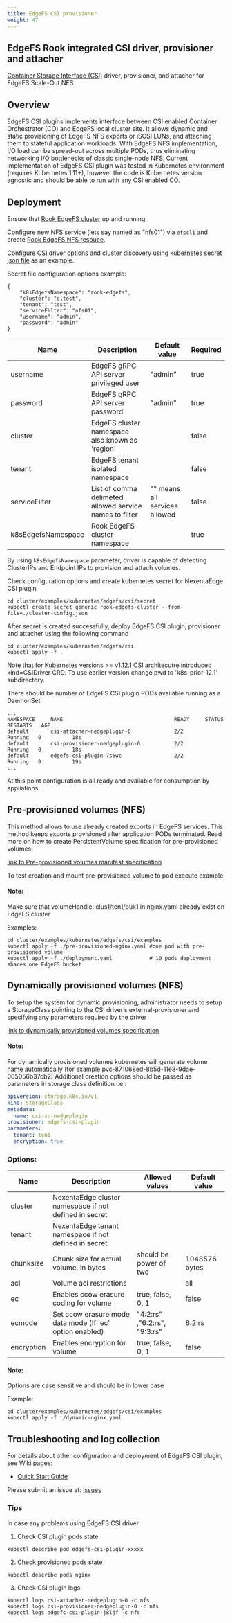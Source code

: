 ```yaml
---
title: EdgeFS CSI provisioner
weight: 47
---
```


## EdgeFS Rook integrated CSI driver, provisioner and attacher

[Container Storage Interface (CSI)](https://github.com/container-storage-interface/) driver, provisioner, and attacher for EdgeFS Scale-Out NFS

## Overview

EdgeFS CSI plugins implements interface between CSI enabled Container Orchestrator (CO) and EdgeFS local cluster site. It allows dynamic and static provisioning of EdgeFS NFS exports or iSCSI LUNs, and attaching them to stateful application workloads. With EdgeFS NFS implementation, I/O load can be spread-out across multiple PODs, thus eliminating networking I/O bottlenecks of classic single-node NFS. Current implementation of EdgeFS CSI plugin was tested in Kubernetes environment (requires Kubernetes 1.11+), however the code is Kubernetes version agnostic and should be able to run with any CSI enabled CO.

## Deployment

Ensure that [Rook EdgeFS cluster](edgefs-cluster-crd.md) up and running.

Configure new NFS service (lets say named as "nfs01") via `efscli` and create [Rook EdgeFS NFS resouce](edgefs-nfs-crd.md).

Configure CSI driver options and cluster discovery using [kubernetes secret json file](/cluster/examples/kubernetes/edgefs/csi/secret/cluster-config.json) as an example.

Secret file configuration options example:
```
{
	"k8sEdgefsNamespace": "rook-edgefs",
	"cluster": "cltest",
	"tenant": "test",
	"serviceFilter": "nfs01",
	"username": "admin",
	"password": "admin"
}
```

| Name                | Description           | Default value | Required |
|---------------------|-----------------------|---------------|----------|
| username            | EdgeFS gRPC API server privileged user | "admin" | true |
| password            | EdgeFS gRPC API server password | "admin" | true |
| cluster             | EdgeFS cluster namespace also known as 'region' |  | false |
| tenant              | EdgeFS tenant isolated namespace  |  | false |
| serviceFilter       | List of comma delimeted allowed service names to filter |  "" means all services allowed | false |
| k8sEdgefsNamespace  | Rook EdgeFS cluster namespace | | true |

By using `k8sEdgefsNamespace` parameter, driver is capable of detecting ClusterIPs and Endpoint IPs to provision and attach volumes.

Check configuration options and create kubernetes secret for NexentaEdge CSI plugin
```
cd cluster/examples/kubernetes/edgefs/csi/secret
kubectl create secret generic rook-edgefs-cluster --from-file=./cluster-config.json
```

After secret is created successfully, deploy EdgeFS CSI plugin, provisioner and attacher using the following command
```
cd cluster/examples/kubernetes/edgefs/csi
kubectl apply -f .
```

Note that for Kubernetes versions >= v1.12.1 CSI architecutre introduced kind=CSIDriver CRD. To use earlier version change pwd to 'k8s-prior-12.1' subdirectory.

There should be number of EdgeFS CSI plugin PODs available running as a DaemonSet
```
...
NAMESPACE     NAME                                    READY     STATUS    RESTARTS   AGE
default       csi-attacher-nedgeplugin-0              2/2       Running   0          18s
default       csi-provisioner-nedgeplugin-0           2/2       Running   0          18s
default       edgefs-csi-plugin-7s6wc                 2/2       Running   0          19s
...
```

At this point configuration is all ready and available for consumption by appliations.

## Pre-provisioned volumes (NFS)

This method allows to use already created exports in EdgeFS services. This method keeps exports provisioned after application PODs terminated.
Read more on how to create PersistentVolume specification for pre-provisioned volumes:

[link to Pre-provisioned volumes manifest specification](https://kubernetes-csi.github.io/docs/Usage.html#pre-provisioned-volumes)

To test creation and mount pre-provisioned volume to pod execute example

#### Note:
Make sure that volumeHandle: clus1/ten1/buk1 in nginx.yaml already exist on EdgeFS cluster

Examples:
```
cd cluster/examples/kubernetes/edgefs/csi/examples
kubectl apply -f ./pre-provisioned-nginx.yaml #one pod with pre-provisioned volume
kubectl apply -f ./deployment.yaml            # 10 pods deployment shares one EdgeFS bucket
```

## Dynamically provisioned volumes (NFS)

To setup the system for dynamic provisioning, administrator needs to setup a StorageClass pointing to the CSI driver’s external-provisioner and specifying any parameters required by the driver

[link to dynamically provisioned volumes specification](https://kubernetes-csi.github.io/docs/Usage.html#dynamic-provisioning)

#### Note:
For dynamically provisioned volumes kubernetes will generate volume name automatically
(for example pvc-871068ed-8b5d-11e8-9dae-005056b37cb2)
Additional creation options should be passed as parameters in storage class definition i.e :

```yaml
apiVersion: storage.k8s.io/v1
kind: StorageClass
metadata:
  name: csi-sc-nedgeplugin
provisioner: edgefs-csi-plugin
parameters:
  tenant: ten1
  encryption: true
```

### Options:

| Name      | Description           | Allowed values            | Default value |
|-----------|-----------------------|---------------------------|---------------|
| cluster   | NexentaEdge cluster namespace if not defined in secret |       |  |
| tenant    | NexentaEdge tenant  namespace if not defined in secret |       |  |
| chunksize | Chunk size for actual volume, in bytes | should be power of two | 1048576 bytes |
| acl       | Volume acl restrictions |                                       | all |
| ec        | Enables ccow erasure coding for volume | true, false, 0, 1 | false |
| ecmode    | Set ccow erasure mode data mode (If 'ec' option enabled) | "4:2:rs" ,"6:2:rs", "9:3:rs" | 6:2:rs |
| encryption | Enables encryption for volume | true, false, 0, 1 | false |

#### Note:
Options are case sensitive and should be in lower case

Example:
```
cd cluster/examples/kubernetes/edgefs/csi/examples
kubectl apply -f ./dynamic-nginx.yaml
```

## Troubleshooting and log collection

For details about other configuration and deployment of EdgeFS CSI plugin, see Wiki pages:

* [Quick Start Guide](https://github.com/Nexenta/edgefs-csi/wiki/EdgeFS-CSI-Quick-Start-Guide)

Please submit an issue at: [Issues](https://github.com/Nexenta/edgefs-csi/issues)

### Tips

In case any problems using EdgeFS CSI driver
1. Check CSI plugin pods state
```
kubectl describe pod edgefs-csi-plugin-xxxxx
```
2. Check provisioned pods state
```
kubectl describe pods nginx
```
3. Check CSI plugin logs
```
kubectl logs csi-attacher-nedgeplugin-0 -c nfs
kubectl logs csi-provisioner-nedgeplugin-0 -c nfs
kubectl logs edgefs-csi-plugin-j8ljf -c nfs
```
